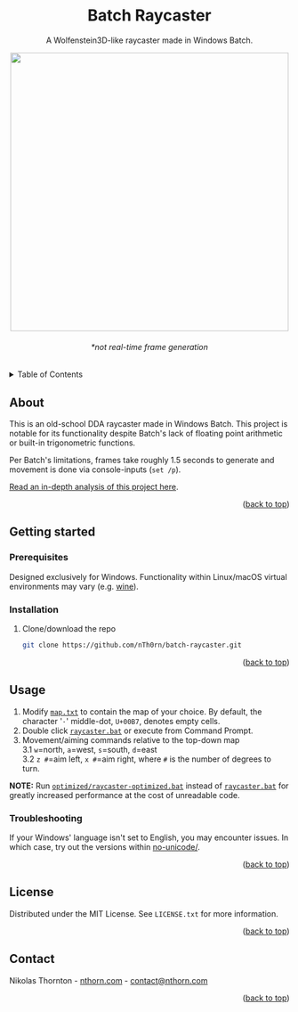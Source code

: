 


<a id="readme-top"></a>
<div align="center">
<h1 align="center">Batch Raycaster</h1>

  <p align="center">
    A Wolfenstein3D-like raycaster made in Windows Batch.
  </p>

  <p align="center">
<img src="https://nthorn.com/images/batch_raycaster/batch_raycaster_walking.gif" width="500">
<h6>*not real-time frame generation</h6>
</p>
</div>

<details>
  <summary>Table of Contents</summary>
  <ol>
    <li>
      <a href="#about">About</a>
    </li>
    <li>
      <a href="#getting-started">Getting started</a>
      <ul>
        <li><a href="#prerequisites">Prerequisites</a></li>
      </ul>
      <ul>
        <li><a href="#installation">Installation</a></li>
      </ul>
    </li>
    <li>
    <a href="#usage">Usage</a>
    <ul>
        <li><a href="#troubleshooting">Troubleshooting</a></li>
      </ul>
    </li>
    <li><a href="#license">License</a></li>
    <li><a href="#contact">Contact</a></li>
  </ol>
</details>



<!-- ABOUT -->
## About

This is an old-school DDA raycaster made in Windows Batch. This project is notable for its functionality despite Batch's lack of floating point arithmetic or built-in trigonometric functions.

Per Batch's limitations, frames take roughly 1.5 seconds to generate and movement is done via console-inputs (`set /p`).

[Read an in-depth analysis of this project here](https://nthorn.com/articles/batch_raycaster).

<p align="right">(<a href="#readme-top">back to top</a>)</p>

<!-- INSTALLATION -->
## Getting started

### Prerequisites

Designed exclusively for Windows. Functionality within Linux/macOS virtual environments may vary (e.g. [wine](https://www.winehq.org/)).

### Installation

1. Clone/download the repo
   ```sh
   git clone https://github.com/nTh0rn/batch-raycaster.git
   ```

<p align="right">(<a href="#readme-top">back to top</a>)</p>

<!-- USAGE -->
## Usage
1. Modify [`map.txt`](map.txt) to contain the map of your choice. By default, the character '`·`' middle-dot, `U+00B7`, denotes empty cells.
2. Double click [`raycaster.bat`](raycaster.bat) or execute from Command Prompt.
3. Movement/aiming commands relative to the top-down map\
   3.1 `w`=north, `a`=west, `s`=south, `d`=east\
   3.2 `z #`=aim left, `x #`=aim right, where `#` is the number of degrees to turn.

<b>NOTE:</b>
Run [`optimized/raycaster-optimized.bat`](raycaster-optimized.bat) instead of [`raycaster.bat`](raycaster.bat) for greatly increased performance at the cost of unreadable code.

### Troubleshooting

If your Windows' language isn't set to English, you may encounter issues. In which case, try out the versions within [no-unicode/](./no-unicode/).

<p align="right">(<a href="#readme-top">back to top</a>)</p>

<!-- LICENSE -->
## License

Distributed under the MIT License. See `LICENSE.txt` for more information.

<p align="right">(<a href="#readme-top">back to top</a>)</p>

<!-- CONTACT -->
## Contact

Nikolas Thornton - [nthorn.com](https://nthorn.com) - contact@nthorn.com

<p align="right">(<a href="#readme-top">back to top</a>)</p>


